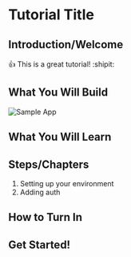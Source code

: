 # Tutorial Title

## Introduction/Welcome

:+1: This is a great tutorial! :shipit:

## What You Will Build

![Sample App](https://blog.zogdigital.com/wp-content/uploads/2015/05/pinterest-marketing-mobile.jpg)

## What You Will Learn

## Steps/Chapters

1. Setting up your environment
1. Adding auth

## How to Turn In

## Get Started!




